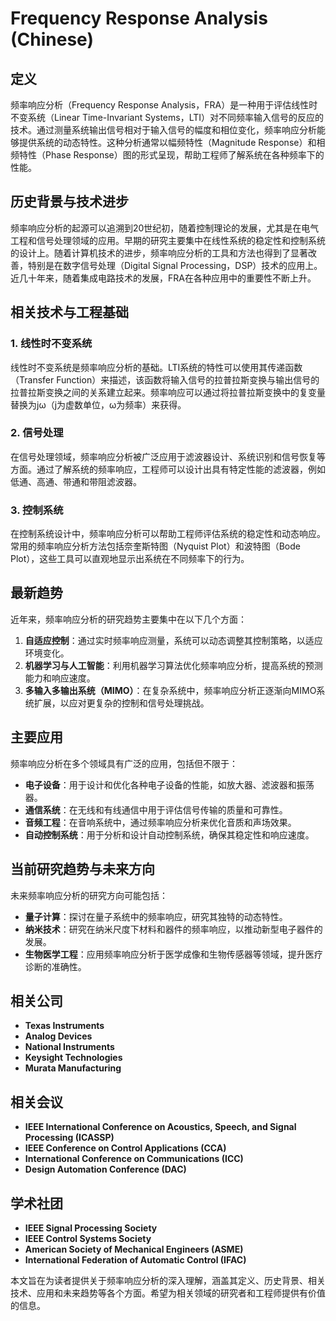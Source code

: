 # Frequency Response Analysis (Chinese)

## 定义

频率响应分析（Frequency Response Analysis，FRA）是一种用于评估线性时不变系统（Linear Time-Invariant Systems，LTI）对不同频率输入信号的反应的技术。通过测量系统输出信号相对于输入信号的幅度和相位变化，频率响应分析能够提供系统的动态特性。这种分析通常以幅频特性（Magnitude Response）和相频特性（Phase Response）图的形式呈现，帮助工程师了解系统在各种频率下的性能。

## 历史背景与技术进步

频率响应分析的起源可以追溯到20世纪初，随着控制理论的发展，尤其是在电气工程和信号处理领域的应用。早期的研究主要集中在线性系统的稳定性和控制系统的设计上。随着计算机技术的进步，频率响应分析的工具和方法也得到了显著改善，特别是在数字信号处理（Digital Signal Processing，DSP）技术的应用上。近几十年来，随着集成电路技术的发展，FRA在各种应用中的重要性不断上升。

## 相关技术与工程基础

### 1. 线性时不变系统

线性时不变系统是频率响应分析的基础。LTI系统的特性可以使用其传递函数（Transfer Function）来描述，该函数将输入信号的拉普拉斯变换与输出信号的拉普拉斯变换之间的关系建立起来。频率响应可以通过将拉普拉斯变换中的复变量替换为jω（j为虚数单位，ω为频率）来获得。

### 2. 信号处理

在信号处理领域，频率响应分析被广泛应用于滤波器设计、系统识别和信号恢复等方面。通过了解系统的频率响应，工程师可以设计出具有特定性能的滤波器，例如低通、高通、带通和带阻滤波器。

### 3. 控制系统

在控制系统设计中，频率响应分析可以帮助工程师评估系统的稳定性和动态响应。常用的频率响应分析方法包括奈奎斯特图（Nyquist Plot）和波特图（Bode Plot），这些工具可以直观地显示出系统在不同频率下的行为。

## 最新趋势

近年来，频率响应分析的研究趋势主要集中在以下几个方面：

1. **自适应控制**：通过实时频率响应测量，系统可以动态调整其控制策略，以适应环境变化。
2. **机器学习与人工智能**：利用机器学习算法优化频率响应分析，提高系统的预测能力和响应速度。
3. **多输入多输出系统（MIMO）**：在复杂系统中，频率响应分析正逐渐向MIMO系统扩展，以应对更复杂的控制和信号处理挑战。

## 主要应用

频率响应分析在多个领域具有广泛的应用，包括但不限于：

- **电子设备**：用于设计和优化各种电子设备的性能，如放大器、滤波器和振荡器。
- **通信系统**：在无线和有线通信中用于评估信号传输的质量和可靠性。
- **音频工程**：在音响系统中，通过频率响应分析来优化音质和声场效果。
- **自动控制系统**：用于分析和设计自动控制系统，确保其稳定性和响应速度。

## 当前研究趋势与未来方向

未来频率响应分析的研究方向可能包括：

- **量子计算**：探讨在量子系统中的频率响应，研究其独特的动态特性。
- **纳米技术**：研究在纳米尺度下材料和器件的频率响应，以推动新型电子器件的发展。
- **生物医学工程**：应用频率响应分析于医学成像和生物传感器等领域，提升医疗诊断的准确性。

## 相关公司

- **Texas Instruments**
- **Analog Devices**
- **National Instruments**
- **Keysight Technologies**
- **Murata Manufacturing**

## 相关会议

- **IEEE International Conference on Acoustics, Speech, and Signal Processing (ICASSP)**
- **IEEE Conference on Control Applications (CCA)**
- **International Conference on Communications (ICC)**
- **Design Automation Conference (DAC)**

## 学术社团

- **IEEE Signal Processing Society**
- **IEEE Control Systems Society**
- **American Society of Mechanical Engineers (ASME)**
- **International Federation of Automatic Control (IFAC)**

本文旨在为读者提供关于频率响应分析的深入理解，涵盖其定义、历史背景、相关技术、应用和未来趋势等各个方面。希望为相关领域的研究者和工程师提供有价值的信息。